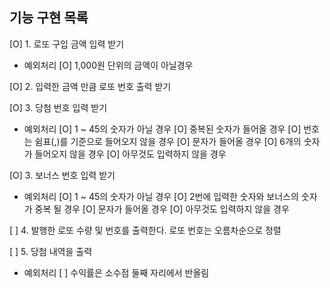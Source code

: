 ## 기능 구현 목록
[O] 1. 로또 구입 금액 입력 받기
- 예외처리
  [O] 1,000원 단위의 금액이 아닐경우

[O] 2. 입력한 금액 만큼 로또 번호 출력 받기

[O] 3. 당첨 번호 입력 받기
- 예외처리
  [O] 1 ~ 45의 숫자가 아닐 경우
  [O] 중복된 숫자가 들어올 경우
  [O] 번호는 쉼표(,)를 기준으로 들어오지 않을 경우
  [O] 문자가 들어올 경우
  [O] 6개의 숫자가 들어오지 않을 경우
  [O] 아무것도 입력하지 않을 경우

[O] 3. 보너스 번호 입력 받기
- 예외처리
  [O] 1 ~ 45의 숫자가 아닐 경우
  [O] 2번에 입력한 숫자와 보너스의 숫자가 중복 될 경우
  [O] 문자가 들어올 경우
  [O] 아무것도 입력하지 않을 경우

[ ] 4. 발행한 로또 수량 및 번호를 출력한다. 로또 번호는 오름차순으로 정렬

[ ] 5. 당첨 내역을 출력
- 예외처리
 [ ] 수익률은 소수점 둘째 자리에서 반올림